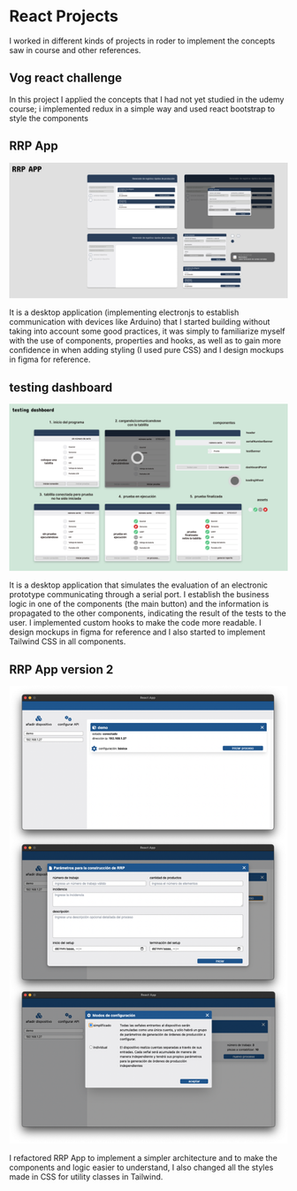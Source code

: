 # **React Projects**

I worked in different kinds of projects in roder to implement the concepts saw in course and other references.

## Vog react challenge
In this project I applied the concepts that I had not yet studied in the udemy course; i implemented redux in a simple way and used react bootstrap to style the components

## RRP App

<p align="center">
  <img src="img/rrp-app-mockup.png">
</p>

It is a desktop application (implementing electronjs to establish communication with devices like Arduino) that I started building without taking into account some good practices, it was simply to familiarize myself with the use of components, properties and hooks, as well as to gain more confidence in when adding styling (I used pure CSS) and I design mockups in figma for reference.

## testing dashboard

<p align="center">
  <img src="img/testing-dash-mockup.png">
</p>

It is a desktop application that simulates the evaluation of an electronic prototype communicating through a serial port. I establish the business logic in one of the components (the main button) and the information is propagated to the other components, indicating the result of the tests to the user. I implemented custom hooks to make the code more readable. I design mockups in figma for reference and I also started to implement Tailwind CSS in all components.

## RRP App version 2

<p align="center">
  <img src="img/rrp-app-2.png">
</p>

I refactored RRP App to implement a simpler architecture and to make the components and logic easier to understand, I also changed all the styles made in CSS for utility classes in Tailwind.